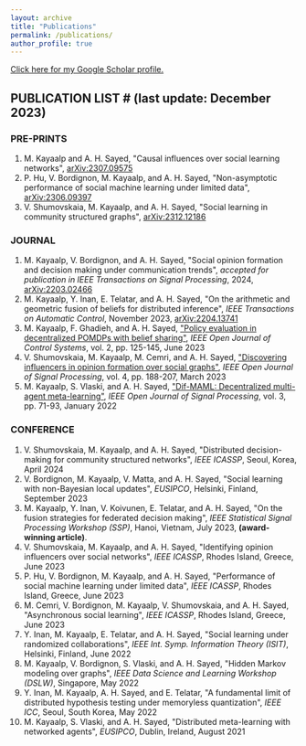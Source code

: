```yaml
---
layout: archive
title: "Publications"
permalink: /publications/
author_profile: true
---
```

<a href="https://scholar.google.com/citations?user=lT8OOuwAAAAJ&hl=tr">Click here for my Google Scholar profile.</a>

## PUBLICATION LIST  # (last update: December 2023)

### PRE-PRINTS

1. M. Kayaalp and A. H. Sayed, "Causal influences over social learning networks", [arXiv:2307.09575](https://arxiv.org/abs/2307.09575) 
2. P. Hu, V. Bordignon, M. Kayaalp, and A. H. Sayed, "Non-asymptotic performance of social machine learning under limited data", [arXiv:2306.09397](https://arxiv.org/abs/2306.09397)
3. V. Shumovskaia, M. Kayaalp, and A. H. Sayed, "Social learning in community structured graphs", [arXiv:2312.12186](https://arxiv.org/abs/2312.12186) 

### JOURNAL

1. M. Kayaalp, V. Bordignon, and A. H. Sayed, "Social opinion formation and decision making under communication trends", *accepted for publication in IEEE Transactions on Signal Processing*, 2024, [arXiv:2203.02466](https://arxiv.org/abs/2203.02466) 
2. M. Kayaalp, Y. Inan, E. Telatar, and A. H. Sayed, "On the arithmetic and geometric fusion of beliefs for distributed inference", *IEEE Transactions on Automatic Control*, November 2023, [arXiv:2204.13741](https://arxiv.org/abs/2204.13741)
3. M. Kayaalp, F. Ghadieh, and A. H. Sayed, ["Policy evaluation in decentralized POMDPs with belief sharing"](https://ieeexplore.ieee.org/abstract/document/10129007), *IEEE Open Journal of Control Systems*, vol. 2, pp. 125-145, June 2023
4. V. Shumovskaia, M. Kayaalp, M. Cemri, and A. H. Sayed, ["Discovering influencers in opinion formation over social graphs"](https://ieeexplore.ieee.org/document/10079214), *IEEE Open Journal of Signal Processing*, vol. 4, pp. 188-207, March 2023
5. M. Kayaalp, S. Vlaski, and A. H. Sayed, ["Dif-MAML: Decentralized multi-agent meta-learning"](https://ieeexplore.ieee.org/document/9669064), *IEEE Open Journal of Signal Processing*, vol. 3, pp. 71-93, January 2022

### CONFERENCE

1. V. Shumovskaia, M. Kayaalp, and A. H. Sayed, "Distributed decision-making for community structured networks", *IEEE ICASSP*, Seoul, Korea, April 2024
2. V. Bordignon, M. Kayaalp, V. Matta, and A. H. Sayed, "Social learning with non-Bayesian local updates", *EUSIPCO*, Helsinki, Finland, September 2023
3. M. Kayaalp, Y. Inan, V. Koivunen, E. Telatar, and A. H. Sayed, "On the fusion strategies for federated decision making", *IEEE Statistical Signal Processing Workshop (SSP)*, Hanoi, Vietnam, July 2023, **(award-winning article)**.
4. V. Shumovskaia, M. Kayaalp, and A. H. Sayed, "Identifying opinion influencers over social networks", *IEEE ICASSP*, Rhodes Island, Greece, June 2023
5. P. Hu, V. Bordignon, M. Kayaalp, and A. H. Sayed, "Performance of social machine learning under limited data", *IEEE ICASSP*, Rhodes Island, Greece, June 2023
6. M. Cemri, V. Bordignon, M. Kayaalp, V. Shumovskaia, and A. H. Sayed, "Asynchronous social learning", *IEEE ICASSP*, Rhodes Island, Greece, June 2023
7. Y. Inan, M. Kayaalp, E. Telatar, and A. H. Sayed, "Social learning under randomized collaborations", *IEEE Int. Symp. Information Theory (ISIT)*, Helsinki, Finland, June 2022
8. M. Kayaalp, V. Bordignon, S. Vlaski, and A. H. Sayed, "Hidden Markov modeling over graphs", *IEEE Data Science and Learning Workshop (DSLW)*, Singapore, May 2022
9. Y. Inan, M. Kayaalp, A. H. Sayed, and E. Telatar, "A fundamental limit of distributed hypothesis testing under memoryless quantization", *IEEE ICC*, Seoul, South Korea, May 2022
10. M. Kayaalp, S. Vlaski, and A. H. Sayed, "Distributed meta-learning with networked agents", *EUSIPCO*, Dublin, Ireland, August 2021






